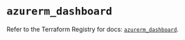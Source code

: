# `azurerm_dashboard`

Refer to the Terraform Registry for docs: [`azurerm_dashboard`](https://registry.terraform.io/providers/hashicorp/azurerm/3.103.1/docs/resources/dashboard).
